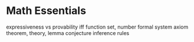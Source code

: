 # Math Essentials

expressiveness vs provability
iff
function
set, number
formal system
axiom
theorem, theory, lemma
conjecture
inference rules
